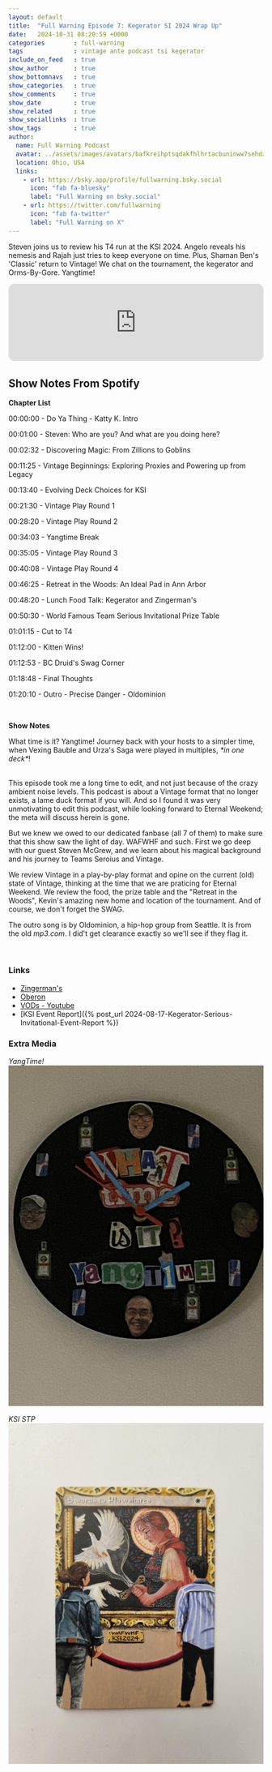 ```yaml
---
layout: default
title:  "Full Warning Episode 7: Kegerator SI 2024 Wrap Up"
date:   2024-10-31 08:20:59 +0000
categories        : full-warning
tags              : vintage ante podcast tsi kegerator
include_on_feed   : true
show_author       : true
show_bottomnavs   : true
show_categories   : true
show_comments     : true
show_date         : true
show_related      : true
show_sociallinks  : true
show_tags         : true
author:
  name: Full Warning Podcast
  avatar: ../assets/images/avatars/bafkreihptsqdakfhlhrtacbuninww7sehdzvc6pup5wodnyi4tktbv6w3u.jpg
  location: Ohio, USA
  links:
    - url: https://bsky.app/profile/fullwarning.bsky.social
      icon: "fab fa-bluesky"
      label: "Full Warning on bsky.social"
    - url: https://twitter.com/fullwarning
      icon: "fab fa-twitter"
      label: "Full Warning on X"
---
```

<p>Steven joins us to review his T4 run at the KSI 2024. Angelo reveals his nemesis and Rajah just tries to keep everyone on time. Plus, Shaman Ben's 'Classic' return to Vintage! We chat on the tournament, the kegerator and Orms-By-Gore. Yangtime!<br /></p>

<!-- <iframe style="border-radius:12px" src="https://podcasters.spotify.com/pod/show/full-warning/embed/episodes/Full-Warning-Episode-6-The-Land-5-2024-Wrap-Up-e2mpt0o" allow="autoplay; clipboard-write; encrypted-media; fullscreen; picture-in-picture" width="100%" height="152"  scrolling="no"></iframe> -->

<iframe style="border-radius:12px" src="https://open.spotify.com/embed/episode/11x8pVDxj4btB4F0TV4gVa?utm_source=generator&theme=0" width="100%" height="152" frameBorder="0" allowfullscreen="" allow="autoplay; clipboard-write; encrypted-media; fullscreen; picture-in-picture" loading="lazy" scrolling="no"></iframe>

## Show Notes From Spotify

<p><strong>Chapter List</strong></p>
<p>00:00:00 - Do Ya Thing - Katty K. Intro</p>
<p>00:01:00 - Steven: Who are you? And what are you doing here?</p>
<p>00:02:32 - Discovering Magic: From Zillions to Goblins</p>
<p>00:11:25 - Vintage Beginnings: Exploring Proxies and Powering up from Legacy</p>
<p>00:13:40 - Evolving Deck Choices for KSI</p>
<p>00:21:30 - Vintage Play Round 1</p>
<p>00:28:20 - Vintage Play Round 2</p>
<p>00:34:03 - Yangtime Break</p>
<p>00:35:05 - Vintage Play Round 3</p>
<p>00:40:08 - Vintage Play Round 4</p>
<p>00:46:25 - Retreat in the Woods: An Ideal Pad in Ann Arbor</p>
<p>00:48:20 - Lunch Food Talk: Kegerator and Zingerman&#39;s</p>
<p>00:50:30 - World Famous Team Serious Invitational Prize Table</p>
<p>01:01:15 - Cut to T4</p>
<p>01:12:00 - Kitten Wins!</p>
<p>01:12:53 - BC Druid&#39;s Swag Corner</p>
<p>01:18:48 - Final Thoughts</p>
<p>01:20:10 - Outro - Precise Danger - Oldominion</p>
<p><br></p>
<p><strong>Show Notes</strong></p>
<p>
What time is it? Yangtime! Journey back with your hosts to a simpler time, when Vexing Bauble and Urza&#39;s Saga were played in multiples, <em>*in one deck*</em>!</p>
<p><br>This episode took me a long time to edit, and not just because of the crazy ambient noise levels. This podcast is about a Vintage format that no longer exists, a lame duck format if you will. And so I found it was very unmotivating to edit this podcast, while looking forward to Eternal Weekend; the meta will discuss herein is gone.<br></p>
<p>But we knew we owed to our dedicated fanbase (all 7 of them) to make sure that this show saw the light of day. WAFWHF and such. First we go deep with our guest Steven McGrew, and we learn about his magical background and his journey to Teams Seroius and Vintage.<br></p>
<p>We review Vintage in a play-by-play format and opine on the current (old) state of Vintage, thinking at the time that we are praticing for Eternal Weekend. We review the food, the prize table and the &quot;Retreat in the Woods&quot;, Kevin&#39;s amazing new home and location of the tournament. And of course, we don&#39;t forget the SWAG.<br></p>
<p>The outro song is by Oldominion, a hip-hop group from Seattle. It is from the old <em>mp3.com</em>. I did&#39;t get clearance exactly so we&#39;ll see if they flag it.</p>
<p><br></p>

### Links

- [Zingerman's](https://www.zingermansdeli.com/)
- [Oberon](https://bellsbeer.com/beers/oberon-ale/)
- [VODs - Youtube](https://www.youtube.com/playlist?list=PL7mT2eVHGBPGFElec5FTIbNC_NwiZw7_1)
- [KSI Event Report]({% post_url 2024-08-17-Kegerator-Serious-Invitational-Event-Report %})

### Extra Media

*YangTime!*
![alt text](../assets/images/2024/08/17/YangClock.JPG)

*KSI STP*
![alt text](../assets/images/2024/08/17/IMG_8227.JPG)

<!-- Pre-write up section
### Chapter List

<p>00:00:00 - Do Ya Thing - Katty K. Intro</p>
<p>00:01:00 - Steven: Who are you? And what are you doing here?</p>
<p>00:02:32 - Discovering Magic: From Zillions to Goblins</p>
<p>00:11:25 - Vintage Beginnings: Exploring Proxies and Powering up from Legacy</p>
<p>00:13:40 - Evolving Deck Choices for KSI</p>
<p>00:21:30 - Vintage Play Round 1</p>
<p>00:28:20 - Vintage Play Round 2</p>
<p>00:34:03 - Yangtime Break</p>
<p>00:35:05 - Vintage Play Round 3</p>
<p>00:40:08 - Vintage Play Round 4</p>
<p>00:46:25 - Retreat in the Woods: An Ideal Pad in Ann Arbor</p>
<p>00:48:20 - Lunch Food Talk: Kegerator and Zingerman's</p>
<p>00:50:30 - World Famous Team Serious Invitational Prize Table</p>
<p>01:01:15 - Cut to T4</p>
<p>01:12:00 - Kitten Wins!</p>
<p>01:12:53 - BC Druid's Swag Corner</p>
<p>01:18:48 - Final Thoughts</p>
<p>01:20:10 - Outro - Precise Danger - Oldominion</p>

### Show Notes

What time is it? Yangtime! Journey back with your hosts to a simpler time, when Vexing Bauble and Urza's Saga were played in multiples, *in one deck*!

This episode took me a long time to edit, and not just because of the crazy ambient noise levels. This podcast is about a Vintage format that no longer exists, a lame duck format if you will. And so I found it was very unmotivating to edit this podcast, while looking forward to Eternal Weekend; the meta will discuss herein is gone.

But we knew we owed to our dedicated fanbase (all 7 of them) to make sure that this show saw the light of day. WAFWHF and such. First we go deep with our guest Steven McGrew, and we learn about his magical background and his journey to Teams Seroius and Vintage.

We review Vintage in a play-by-play format and opine on the current (old) state of Vintage, thinking at the time that we are praticing for Eternal Weekend. We review the food, the prize table and the "Retreat in the Woods", Kevin's amazing new home and location of the tournament. And of course, we don't forget the SWAG.

The outro song is by Oldominion, a hip-hop group from Seattle. It is from the old *mp3.com*. I did't get clearance exactly so we'll see if they flag it.

### Links

- [Zingerman's](https://www.zingermansdeli.com/)
- [Oberon](https://bellsbeer.com/beers/oberon-ale/)
- [VODs - Youtube](https://www.youtube.com/playlist?list=PL7mT2eVHGBPGFElec5FTIbNC_NwiZw7_1)
- [KSI Event Report]({% post_url 2024-08-17-Kegerator-Serious-Invitational-Event-Report %})

### Extra Media

*YangTime!*
![alt text](../assets/images/2024/08/17/YangClock.JPG)

*KSI STP*
![alt text](../assets/images/2024/08/17/IMG_8227.JPG)
-->

<!-- 
## AI Generated Notes

We use a service called cleanvoice.ai to help clean up the sound on the cast.

### Vintage Metagame Shake-Up: Simplifying the Hammer Approach

### Episode Title

From Casual to Competitive: A Magic: The Gathering Journey

### Show Notes

#### A Magic Journey: From Consumer Magazine to Vintage Master

Discover how a simple consumer magazine article about "Goofus and Gallant" unexpectedly sparked Stephen McGrew's lifelong passion for Magic: The Gathering. In this fascinating episode, Stephen shares his unique origin story, from his first encounter with basic Portal and Sixth Edition cards to becoming a seasoned Vintage player.

Journey through the evolution of his playing career, from customizing goblin pre-con decks to navigating the competitive Legacy and Vintage formats. Stephen offers intimate insights into his deck-building philosophy, including his recent innovative choices at the KSI event featuring Smelting Vat and Glaring Fleshraker.

The episode explores the financial aspects of competitive Magic, from $50 Legacy decks to high-stakes Vintage tournaments, while highlighting the community aspects that make the game special. Whether you're a seasoned player or new to Magic, Stephen's story demonstrates how a simple introduction to the game can evolve into a rich, lifelong passion.

Ready to be inspired? Tune in to hear the full story of how a cautionary tale about spending money on trading cards ironically led to a fulfilling journey in competitive Magic.

### Chapters

00:00:00 - Steven McGrew's Magic Journey
00:02:32 - Discovering Magic: From Zillions to Goblins
00:11:37 - Vintage Beginnings: Exploring Proxies and Legacy
00:13:40 - Evolving Deck Choices for KSI
00:30:55 - Artifact Mana vs Land Destruction in Legacy
00:33:30 - Bouncing Grafdigger's Cage for Oath Trigger
00:43:31 - Navigating Pithing Needle and Time Vault
00:48:57 - Retreat in the Woods: An Impressive Bachelor Pad in Ann Arbor
00:52:01 - Amazing Team Series Invitational Prizes
00:55:24 - Repurposing a Frozen Clock into a Yang Time Clock
00:57:25 - Yang Time Clock: A Modpodge Project
01:09:45 - Energy Flux Wipes the Board
01:14:09 - Celebrating Swag at the BC Druid Event
01:18:08 - Reflections on a Vintage Tournament

### Key Takeaways

• Stephen McGrew's initial introduction to Magic: The Gathering was through a consumer magazine and a friend's modest card collection, rather than through a gaming store or tournament.

• McGrew's fascination with the depth and creative card names in the early stages of the game sparked his lifelong passion for the vintage Magic format.

• The speakers discuss their experiences transitioning from casual play to the highly competitive Legacy and Vintage scenes, highlighting the challenges of navigating the high costs and powerful metagames of these formats.

### Detailed Summary

Stephen McGrew, a veteran Magic: The Gathering player, shares his origin story with the hosts of the Full Warning podcast. He first learned about the game through a consumer magazine called Zillions, which featured an example of "Goofus" spending money on Magic cards versus "Gallant" saving it. Though initially drawn to the Pokemon cards, Stephen eventually discovered Magic through a friend's modest collection of Portal and Sixth Edition cards. Despite the relatively basic cards, Stephen was intrigued by the game's depth and creative card names like "Evil Eye of Orms-by-Gore." This early exposure sparked his lifelong passion for the vintage Magic format, which he continues to enjoy playing with friends today. The speaker shares their journey with the card game Magic: The Gathering, starting from their introduction to the game through a friend's goblin pre-con deck. They describe their early experiences of customizing and upgrading the deck, discovering new sets with better goblin cards, and gradually getting more invested in the game's casual and competitive scenes. The speaker recalls transitioning from playing at an arcade's gaming area to joining a college magic community focused on drafting and the Legacy format, even though their initial Legacy deck of Suicide Mono-Black struggled against the more powerful decks. Throughout, the speaker expresses their love for the mystery and questions raised by the early versions of Magic. In this conversation, the speaker describes their experiences in the Legacy and Vintage Magic: The Gathering formats. They discuss the costs of building different decks, such as paying $100 for blue duals and $50 for a Legacy Goblins deck that their friend ended up winning with. The speaker then transitioned to playing Blue-Red Delver in Legacy, before being introduced to Vintage by their friend Jake in 2015. The speaker was initially hesitant to play Vintage due to the high cost and prevalence of proxies, but eventually played in a Team Series Vintage event in Sandusky, where they faced a very powerful metagame with Chalice of the Void, Lodestone Golem, and Mentor decks. The speaker tried to innovate by playing a version of Delver, thinking they could be a "turn faster" than the Mentor decks, but acknowledged this strategy did not work out well in practice. Stephen, a top player, discusses his deck choices for the recent KSI event. He opted to play a Smelting Vat, Workshop, Glaring Fleshraker, and Sensei's Divining Top deck, which was similar to his friend Jimmy's list but with a few key differences. Stephen wanted to play a "fun deck" rather than the top blue deck, and was inspired by Justin Gennari's recent spicy Fleshraker list featuring Scrap Trawler and Ichor Wellspring. While the deck didn't perform as well for Stephen as it did for Dwayne, he enjoyed the unique gameplay and felt it was a good choice for the event. In this discussion, Angelo and Steven discuss their deck choices and strategies for a recent Vintage tournament. Angelo ran a deck similar to Duane's, which relied on digging through the deck to find key cards like Vault Key, but found it sometimes struggled to find the necessary pieces. He then tried Steve's deck, which incorporated Fleshraker as an additional way to find key cards. Meanwhile, Steven took a different approach, modifying his Atraxa Oath deck to better combat the prevalent Null Rod strategy in the metagame. He added Spell Pierce to counter early hateful permanents. While Angelo was looking to spike the tournament, Steven decided to "be the problem" and play a Workshop deck, which he felt gave him a strong Round 1 matchup against his opponent Brian Hockey. In this podcast dialog, the speakers discuss their experiences in a round one Vintage Magic: The Gathering match. Angelo faced an opponent, Michael, who appeared to be playing an outdated or unusual deck, leading to a close game. The other speaker, who remains unnamed, had a similar experience against "Shaman Ben," who opened with an unexpected Dark Ritual into Hymn to Tourach play. Despite the initial challenges, both speakers were able to navigate the unorthodox situations and secure wins, showcasing their adaptability and experience in the Vintage format. In the first game, Steven faced Shaman Ben's classic mono-black deck, which was able to strip his hand and play an Antuco Shade, taking advantage of Steven's mana issues due to Wastelands. However, in the second game, Steven managed to get an active Urza's Saga and constructs to defeat Ben's Hypnotic Specters. Meanwhile, Angelo played against Brass Man and two-owed him, taking down the opponent's Psychic Frogs and other cards with a Might Stone and Weak Stone. Finally, the narrator faced off against Eric, the Land 5 champion, who had modified his hateful red deck, leading to an interesting matchup played outside. In this podcast discussion, the speakers reflect on various matches from a recent Magic: The Gathering tournament. They discuss the deck compositions and strategies of their opponents, including their use of cards like Bloodbraid Elf, Grafdigger's Cage, and Oath of Nissa. The speakers also recount a memorable moment where one of them was able to bounce an opposing Grafdigger's Cage and resolve their own Oath trigger. However, the speakers note that their recollection of the later rounds becomes a bit fuzzy, likely due to the impact of "Yang time" - a tournament tradition involving a shared beverage break - which occurred multiple times during the event. In this tournament match, the speaker faced off against Nam, who was playing an aggressive Null Rod Shops deck. Despite the speaker's efforts to remove the Null Rod and generate mana, Nam consistently disrupted their game plan with Strip Mines and timely responses to their key plays. While the speaker managed to win one game, Nam's mastery of the Shops archetype and ability to adapt his strategy proved too much, leading to a 2-1 victory for Nam. The speaker acknowledged Nam's skill and the brutal nature of the matchup, but remained gracious in defeat. The speakers discuss the resurgence of "aggro shops" decks in the current metagame, and how they had to adapt their strategies to compete. They highlight the case of player "Nam", who was able to pick up a deck and perform well, making the Top 4 after not playing Vintage in a long time. The speakers then recount their own match-ups, with one describing a quick and lopsided victory over Nam, and the other narrowly losing a close Game 3 against a player on a "modern version of PO". Overall, the conversation focuses on the evolving Vintage format and the need for players to stay adaptable to the shifting metagame. The speakers discuss a previous Magic: The Gathering tournament where one of them narrowly escaped an early elimination, thanks to some clever plays involving Time Vault and other powerful cards. They recount the key moments of the game, including managing to shut down their opponent's hate cards like Revoker and Pithing Needle. The discussion also touches on the venue for the tournament, which was hosted by their friend Kevin and featured a well-stocked kegerator, allowing the players to enjoy some refreshing drinks during their breaks. Steven and his friend describe an amazing bachelor pad they visited in Ann Arbor, Michigan. The place was located in the woods, yet close to the city, and had a beautiful glass breakfast nook, an open living room, and a kegerator stocked with Oberon beer. They enjoyed a delicious sandwich spread from the local Zingerman's deli and indulged in some donuts. The event also featured a prize table where Steven ended up winning a valuable foil Teferi card worth around $75, which he had previously sold for $300. In a lively exchange, the speakers discussed the unique items they brought and won in a recent game event. Eric Caffrey walked away with a coveted CGC-graded Portal Storm Crow card, to the envy of the others. Andrew, meanwhile, received a set of Duels of the Planeswalkers booster packs containing Mox Crystal proxies, which the group debated the legality of using. Lastly, one speaker shared their creative idea to repurpose a clock into a "Yang Time" clock, featuring Jerry Yang's head and illustrations of Jägermeister and Red Bull bottles instead of numbers. The conversation showcased the participants' passion for unique collectibles and their willingness to think outside the box. Steven and Dwayne, two passionate Magic: The Gathering players, reflect on their recent tournament experiences. Dwayne recounts how he acquired a coveted "Yang Clock" and a unique Swords to Plowshares artwork from the event, while Steven missed out on the clock despite having the pick above Dwayne. They discuss the joy of bringing home prizes to share with their families, and the thrill of facing off against each other in the game. The conversation highlights the camaraderie and friendly rivalry that exists within the Magic community. In this podcast discussion, the speakers reflect on a close and exciting match at a Magic: The Gathering tournament. One speaker, Raja, recalls playing against his opponent Steven in the semifinals, with both players employing clever strategies and tricks to try and gain the upper hand. Despite some confusion over the details of certain plays, the speakers share their recollections of key moments, like Raja's use of a bounce spell to disrupt Steven's plan, and Dwayne's insightful prediction of the match's outcome. Overall, the discussion provides an engaging glimpse into the high-stakes drama and strategic nuance of competitive Magic gameplay. In this podcast discussion, the speakers reflect on a tense match in a high-stakes Magic: The Gathering tournament. They discuss a pivotal moment where a "vexing bobble" effect came into play, and one speaker graciously offered their opponent a chance to re-roll a die to determine the outcome. Despite the pressure of the finals and the presence of a respected player, Dwayne, the speakers remained focused and navigated a complex game state, ultimately leading to an exciting finish. The discussion highlights the camaraderie and sportsmanship within the Magic community, as well as the strategic depth and intensity of competitive play. In this engaging podcast discussion, the speakers reflect on an exciting Vintage tournament they recently attended. One speaker, Steven, describes how he struggled to deal with his opponent's "Energy Flux" card, which posed challenges for his deck strategy. Despite this setback, they both express how much they enjoyed the dynamic semi-final match, with its emotional ups and downs as they each tried to secure the win. 

Ultimately, the other speaker, Brian, emerged victorious in the tournament, playing an innovative "Kitten Mage" deck that incorporated unique combos. The speakers praise Brian's creative deck choice and acknowledge the fun, communal atmosphere of the event, where players embraced the "vintage" spirit and classic decks, like the turn one "Hypnotic Specter" play. Overall, the speakers seem to have had an exhilarating and memorable experience at the tournament. In this podcast dialog, the speakers are discussing the highlights and standout moments from a recent gaming event. They give shoutouts to several attendees who made the event special, even if they didn't necessarily win the most games. The speakers praise Shaman Ben and Brother Andrew for showing up to enjoy the community and atmosphere, rather than focusing solely on competitive play. They also recognize Kevin's friend Brett for playing a powerful deck with confidence, and Angelo for his generous card giveaways. Overall, the speakers emphasize the importance of camaraderie and shared experiences at these events, beyond just tournament results. Angelo had a great day at the tournament, despite some unexpected adventures. He felt he played well and won the matches he should have, though there was one game he could have played better. He was happy to see friends like Sean and Ben, and the overall vibes and camaraderie made for a memorable event. Steven also expressed that it was a fun gathering of friends. The podcast hosts seem to have had an engaging discussion about the tournament experience.

## Social Media

### Newsletter

Vintage Magic: The Gathering Enthusiasts Share Their Stories

Hello [Subscriber's Name],

We're excited to share the latest episode of the [podcast name] podcast, where we dive into the world of Vintage Magic: The Gathering. In this episode, we welcome *Stephen McGrew*, a veteran player who shares his fascinating origin story with the game.

Stephen first learned about Magic through a consumer magazine called Zillions, which featured an example of "Goofus" spending money on Magic cards versus "Gallant" saving it. While initially drawn to Pokemon cards, Stephen eventually discovered Magic through a friend's modest collection of Portal and Sixth Edition cards. Despite the relatively basic cards, Stephen was intrigued by the game's depth and creative card names, sparking his lifelong passion for the vintage Magic format.

In this captivating discussion, Stephen also shares his journey through the Legacy and Vintage formats, including the costs of building different decks and the unique challenges he faced in tournaments. He even discusses his recent deck choices for the KSI event, where he opted for a "fun deck" featuring Smelting Vat, Workshop, Glaring Fleshraker, and Sensei's Divining Top.

Tune in to hear Stephen's inspiring story and gain insights into the world of competitive Vintage Magic. We'd love to hear your thoughts on the episode - let us know what you think!

Best regards,
[Podcast Name] Team

### Twitter 

<tweet>Ever wondered how a lifelong Magic: The Gathering player got their start? 🤔 In the latest @FullWarningPod episode, veteran MTG enthusiast Stephen McGrew shares his origin story - from discovering the game through a consumer magazine to building a passion for vintage formats. 1/</tweet>

<tweet>• Stephen first learned about Magic through a "Goofus vs Gallant" comparison in Zillions magazine - highlighting the difference between spending vs. saving money on cards. 
• Though initially drawn to Pokémon, he eventually discovered Magic through a friend's modest collection of Portal and Sixth Edition cards. 2/</tweet>

<tweet>• Even with the relatively basic cards, Stephen was intrigued by the game's depth and creative card names like "Evil Eye of Orms-by-Gore." This early exposure sparked his lifelong love of vintage Magic, which he continues to enjoy playing with friends today.
• The speaker shares their own journey 3/</tweet>

<tweet>• from their introduction to Magic through a friend's goblin pre-con deck, to customizing and upgrading it, discovering new sets, and getting invested in both casual and competitive scenes.
• They recall transitioning from an arcade's gaming area to joining a college Magic community focused on drafting and Legacy. 4/</tweet>

<tweet>• Despite their initial Legacy deck of Suicide Mono-Black struggling against more powerful decks, the speaker expresses their fascination with the mystery and questions raised by early Magic versions.
• The discussion then delves into the speaker's experiences in Legacy and Vintage formats. 5/</tweet>

<tweet>• They discuss the costs of building different decks, such as paying $100 for blue duals and $50 for a Legacy Goblins deck that their friend ended up winning with.
• The speaker then transitioned to playing Blue-Red Delver in Legacy before being introduced to Vintage by their friend Jake in 2015. 6/</tweet>

<tweet>• Though initially hesitant about Vintage due to the high cost and prevalence of proxies, the speaker eventually played in a Team Series Vintage event in Sandusky, facing a powerful metagame with Chalice of the Void, Lodestone Golem, and Mentor decks.
• They share their deck choices and strategies. 7/</tweet>

<tweet>Want to hear more about veteran MTG players' journeys and insights into Vintage and Legacy formats? Check out the full episode of the @FullWarningPod, available now! 🎧</tweet>
-->
